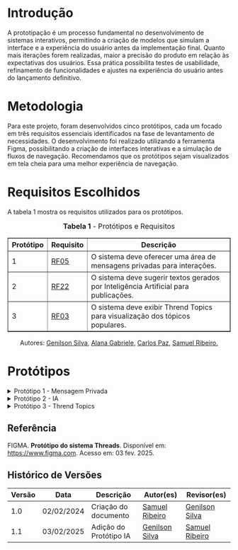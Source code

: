 # Introdução

A prototipação é um processo fundamental no desenvolvimento de sistemas interativos, permitindo a criação de modelos que simulam a interface e a experiência do usuário antes da implementação final. Quanto mais iterações forem realizadas, maior a precisão do produto em relação às expectativas dos usuários. Essa prática possibilita testes de usabilidade, refinamento de funcionalidades e ajustes na experiência do usuário antes do lançamento definitivo.

# Metodologia

Para este projeto, foram desenvolvidos cinco protótipos, cada um focado em três requisitos essenciais identificados na fase de levantamento de necessidades. O desenvolvimento foi realizado utilizando a ferramenta Figma, possibilitando a criação de interfaces interativas e a simulação de fluxos de navegação. Recomendamos que os protótipos sejam visualizados em tela cheia para uma melhor experiência de navegação.

# Requisitos Escolhidos

A tabela 1 mostra os requisitos utilizados para os protótipos.

<font size="3"><p style="text-align: center"><b>Tabela 1</b> - Protótipos e Requisitos</p></font>

<table border="1">
  <tr>
    <th>Protótipo</th>
    <th>Requisito</th>
    <th>Descrição</th>
  </tr>
  <tr>
    <td>1</td>
    <td><a href="../../Elicitacao/tecnicas/requisitoselicitados/#anchor_RF05">RF05</a></td>
    <td>O sistema deve oferecer uma área de mensagens privadas para interações.</td>
  </tr>
  <tr>
    <td>2</td>
    <td><a href="../../Elicitacao/tecnicas/requisitoselicitados/#anchor_RF22">RF22</a></td>
    <td>O sistema deve sugerir textos gerados por Inteligência Artificial para publicações.</td>
  </tr>
  <tr>
    <td>3</td>
    <td><a href="../../Elicitacao/tecnicas/requisitoselicitados/#anchor_RF03">RF03</a></td>
    <td>O sistema deve exibir Thrend Topics para visualização dos tópicos populares.</td>
  </tr>
</table>

<p style="text-align: center; font-size: 14px;">
    Autores: <a href="https://github.com/GenilsonJrs" target="_blank">Genilson Silva,</a> <a href="https://github.com/alanagabriele" target="_blank">Alana Gabriele,</a> <a href="https://github.com/dudupaz" target="_blank">Carlos Paz,</a> <a href="https://github.com/SamuelRicosta" target="_blank"> Samuel Ribeiro. </a>
</p>


# Protótipos

<details>
  <summary>Protótipo 1 - Mensagem Privada</summary>

<h2>Protótipo 1</h2>


<iframe style="border: 1px solid rgba(0, 0, 0, 0.1);" width="800" height="450" src="https://embed.figma.com/proto/sfhXSQxvlgwGySwqQwlQm4/REQ---Implementa%C3%A7%C3%A3o-dos-Requisitos?node-id=70-1108&scaling=scale-down&content-scaling=fixed&page-id=0%3A1&starting-point-node-id=70%3A1108&show-proto-sidebar=1&embed-host=share" allowfullscreen></iframe>

<p style="text-align: center; font-size: 14px;">
    Autor: <a href="https://github.com/SamuelRicosta" target="_blank">Samuel Ribeiro</a>
</p>

<h2>Gravação</h2>
<p>O vídeo pode ser visto direto no <a href="">YouTube.</a></p>

<div style="text-align: center;">
  <p>Vídeo 1 - Mensagem Privada </p>
</div>
<center>
<iframe width="560" height="315" src="" title="YouTube video player" frameborder="0" allow="accelerometer; autoplay; clipboard-write; encrypted-media; gyroscope; picture-in-picture; web-share" referrerpolicy="strict-origin-when-cross-origin" allowfullscreen></iframe>
</center>
<p style="text-align: center; font-size: 14px;">
    Autor: <a href="https://github.com/SamuelRicosta" target="_blank">Samuel Ribeiro</a>
  </p>

</details>

<details>
  <summary>Protótipo 2 - IA</summary>

<h2>Protótipo 2</h2>

<iframe style="border: 1px solid rgba(0, 0, 0, 0.1);" width="800" height="450" src="https://embed.figma.com/proto/sfhXSQxvlgwGySwqQwlQm4/REQ---Implementa%C3%A7%C3%A3o-dos-Requisitos?node-id=32-18&p=f&scaling=scale-down&content-scaling=fixed&page-id=0%3A1&starting-point-node-id=32%3A18&show-proto-sidebar=1&embed-host=share" allowfullscreen></iframe>

<p style="text-align: center; font-size: 14px;">
    Autor: <a href="https://github.com/GenilsonJrs" target="_blank">Genilson Silva</a>
</p>

<h2>Gravação</h2>
<p>O vídeo pode ser visto direto no <a href="https://www.youtube.com/watch?v=s6SukRs_dH8">YouTube.</a></p>

<div style="text-align: center;">
  <p>Vídeo 2 - IA </p>
</div>
<center>
<iframe width="560" height="315" src="https://www.youtube.com/embed/s6SukRs_dH8?si=zvpi2i8x0u6bS1Y1" title="YouTube video player" frameborder="0" allow="accelerometer; autoplay; clipboard-write; encrypted-media; gyroscope; picture-in-picture; web-share" referrerpolicy="strict-origin-when-cross-origin" allowfullscreen></iframe>
</center>
<p style="text-align: center; font-size: 14px;">
    Autor: <a href="https://github.com/GenilsonJrs" target="_blank">Genilson Silva</a>
  </p>

</details>

<details>
  <summary>Protótipo 3 - Thrend Topics</summary>

<h2>Protótipo 3</h2>

<iframe style="border: 1px solid rgba(0, 0, 0, 0.1);" width="800" height="450" src="https://embed.figma.com/proto/sfhXSQxvlgwGySwqQwlQm4/REQ---Implementa%C3%A7%C3%A3o-dos-Requisitos?node-id=32-18&p=f&scaling=scale-down&content-scaling=fixed&page-id=0%3A1&starting-point-node-id=32%3A18&show-proto-sidebar=1&embed-host=share" allowfullscreen></iframe>

<p style="text-align: center; font-size: 14px;">
    Autor: <a href="https://github.com/alanagabriele" target="_blank">Alana Gabriele</a>
</p>

<h2>Gravação</h2>
<p>O vídeo pode ser visto direto no <a href="https://youtu.be/-L_1d_mjx7c?si=AvYNWBWUpGGNwz3K">YouTube.</a></p>

<div style="text-align: center;">
  <p>Vídeo 3 - Thrend Topics </p>
</div>
<center>
<iframe width="560" height="315" src="https://www.youtube.com/embed/-L_1d_mjx7c?si=AvYNWBWUpGGNwz3K" title="YouTube video player" frameborder="0" allow="accelerometer; autoplay; clipboard-write; encrypted-media; gyroscope; picture-in-picture; web-share" referrerpolicy="strict-origin-when-cross-origin" allowfullscreen></iframe>
</center>
<p style="text-align: center; font-size: 14px;">
    Autor: <a href="https://github.com/alanagabriele" target="_blank">Alana Gabriele</a>
  </p>

</details>

## Referência
FIGMA. **Protótipo do sistema Threads**. Disponível em: https://www.figma.com. Acesso em: 03 fev. 2025.

## Histórico de Versões

| **Versão** | **Data**   | **Descrição**              | **Autor(es)**                                      | **Revisor(es)**                                    |
| ---------- | ---------- | -------------------------- | -------------------------------------------------- | -------------------------------------------------- |
| 1.0        | 02/02/2024 | Criação do documento       | [Samuel Ribeiro](https://github.com/SamuelRicosta) | [Genilson Silva](https://github.com/GenilsonJrs)   |
| 1.1        | 03/02/2025 | Adição do Protótipo IA       | [Genilson Silva](https://github.com/GenilsonJrs) | [Samuel Ribeiro](https://github.com/SamuelRicosta)   |